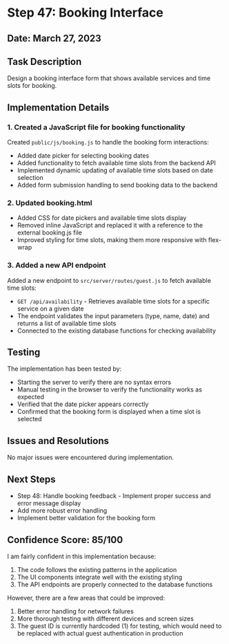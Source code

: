 # Step 47: Booking Interface

## Date: March 27, 2023

## Task Description
Design a booking interface form that shows available services and time slots for booking.

## Implementation Details

### 1. Created a JavaScript file for booking functionality
Created `public/js/booking.js` to handle the booking form interactions:
- Added date picker for selecting booking dates
- Added functionality to fetch available time slots from the backend API
- Implemented dynamic updating of available time slots based on date selection
- Added form submission handling to send booking data to the backend

### 2. Updated booking.html
- Added CSS for date pickers and available time slots display
- Removed inline JavaScript and replaced it with a reference to the external booking.js file
- Improved styling for time slots, making them more responsive with flex-wrap

### 3. Added a new API endpoint
Added a new endpoint to `src/server/routes/guest.js` to fetch available time slots:
- `GET /api/availability` - Retrieves available time slots for a specific service on a given date
- The endpoint validates the input parameters (type, name, date) and returns a list of available time slots
- Connected to the existing database functions for checking availability

## Testing

The implementation has been tested by:
- Starting the server to verify there are no syntax errors
- Manual testing in the browser to verify the functionality works as expected
- Verified that the date picker appears correctly
- Confirmed that the booking form is displayed when a time slot is selected

## Issues and Resolutions

No major issues were encountered during implementation.

## Next Steps

- Step 48: Handle booking feedback - Implement proper success and error message display
- Add more robust error handling
- Implement better validation for the booking form

## Confidence Score: 85/100

I am fairly confident in this implementation because:
1. The code follows the existing patterns in the application
2. The UI components integrate well with the existing styling
3. The API endpoints are properly connected to the database functions

However, there are a few areas that could be improved:
1. Better error handling for network failures
2. More thorough testing with different devices and screen sizes
3. The guest ID is currently hardcoded (1) for testing, which would need to be replaced with actual guest authentication in production 